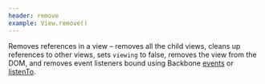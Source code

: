 ```yaml
---
header: remove
example: View.remove()
---
```


Removes references in a view – removes all the child views, cleans up references to other views, sets `viewing` to false, removes the view from the DOM, and removes event listeners bound using Backbone [events](http://backbonejs.org#View-extend) or [listenTo](http://backbonejs.org#Events-listenTo).

